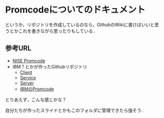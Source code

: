 # Promcodeについてのドキュメント

というか，リポジトリを作成しているのなら，GithubのWikiに書けばいいと思うとかこれを書きながら思ったりもしている．

## 参考URL

- [NISE Promcode](http://www.promcode.org/)
- IBM？とかが作ったGithubリポジトリ
  - [Client](https://github.com/OSLC/oslc-client)
  - [Service](https://github.com/OSLC/oslc-service)
  - [Server](https://github.com/OSLC/oslc-server)
  - [IBMのPromcode](https://developer.ibm.com/open/projects/oslc4js/)


とりあえず，こんな感じかな？

自分たちが作ったスライドとかもこのフォルダに管理できたら強そう．
